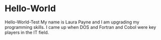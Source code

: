 # Hello-World
Hello-World-Test
My name is Laura Payne and I am upgrading my programming skills.  I came up when DOS and Fortran and Cobol were key players in the IT field.
